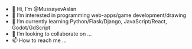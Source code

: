 - 👋 Hi, I’m @MussayevAslan
- 👀 I’m interested in programming web-apps/game development/drawing
- 🌱 I’m currently learning Python/Flask/Django, JavaScript/React, Godot/GdScript
- 💞️ I’m looking to collaborate on ...
- 📫 How to reach me ...

<!---
MussayevAslan/MussayevAslan is a ✨ special ✨ repository because its `README.md` (this file) appears on your GitHub profile.
You can click the Preview link to take a look at your changes.
--->
